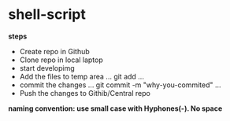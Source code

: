 # shell-script

**steps**
* Create repo in Github
* Clone repo in local laptop
* start developimg
* Add the files to temp area
...
git add <file-name>
...
* commit the changes
...
git commit -m "why-you-commited"
...
* Push the changes to Githib/Central repo

**naming convention: use small case with Hyphones(-). No space**